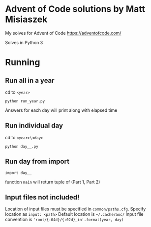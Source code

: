 # Advent of Code solutions by Matt Misiaszek
My solves for Advent of Code https://adventofcode.com/

Solves in Python 3

# Running
## Run all in a year
cd to `<year>`

`python run_year.py`

Answers for each day will print along with elapsed time

## Run individual day
cd to `<year>\<day>`

`python day__.py`

## Run day from import
`import day__`

function `main` will return tuple of (Part 1, Part 2)

## Input files not included!
Location of input files must be specified in `common/paths.cfg`.
Specify location as `input: <path>`
Default location is `~/.cache/aoc/`
Input file convention is `'root/{:04d}/{:02d}_in'.format(year, day)`
